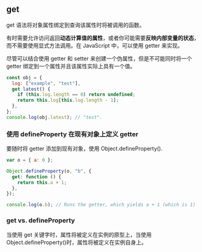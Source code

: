 ## get

get 语法将对象属性绑定到查询该属性时将被调用的函数。

有时需要允许访问返回**动态计算值的属性**，或者你可能需要**反映内部变量的状态**，而不需要使用显式方法调用。在 JavaScript 中，可以使用 getter 来实现。

尽管可以结合使用 getter 和 setter 来创建一个伪属性，但是不可能同时将一个 getter 绑定到一个属性并且该属性实际上具有一个值。

```js
const obj = {
  log: ["example", "test"],
  get latest() {
    if (this.log.length == 0) return undefined;
    return this.log[this.log.length - 1];
  },
};
console.log(obj.latest); // "test".
```

### 使用 defineProperty 在现有对象上定义 getter

要随时将 getter 添加到现有对象，使用 Object.defineProperty().

```js
var o = { a: 0 };

Object.defineProperty(o, "b", {
  get: function () {
    return this.a + 1;
  },
});

console.log(o.b); // Runs the getter, which yields a + 1 (which is 1)
```

### get vs. defineProperty

当使用 get 关键字时，属性将被定义在实例的原型上，当使用 Object.defineProperty()时，属性将被定义在实例自身上。
